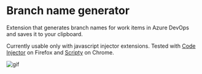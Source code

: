 # Branch name generator
Extension that generates branch names for work items in Azure DevOps and saves it to your clipboard.

Currently usable only with javascript injector extensions.
Tested with [Code Injector](https://addons.mozilla.org/cs/firefox/addon/codeinjector/) on Firefox
and [Scripty](https://chrome.google.com/webstore/detail/scripty-javascript-inject/milkbiaeapddfnpenedfgbfdacpbcbam) on Chrome.

![gif](https://user-images.githubusercontent.com/17854950/159918657-7a81b22f-31b7-45a1-900a-b5dcd825c655.gif)
